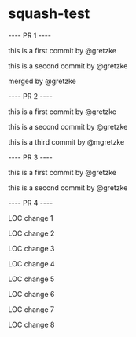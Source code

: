 # squash-test

---- PR 1 ----

this is a first commit by @gretzke

this is a second commit by @gretzke

merged by @gretzke

---- PR 2 ----

this is a first commit by @gretzke

this is a second commit by @gretzke

this is a third commit by @mgretzke

---- PR 3 ----

this is a first commit by @gretzke

this is a second commit by @gretzke

---- PR 4 ----

LOC change 1

LOC change 2

LOC change 3

LOC change 4

LOC change 5

LOC change 6

LOC change 7

LOC change 8
